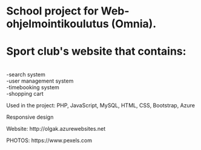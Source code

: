 # School project for Web-ohjelmointikoulutus (Omnia). 
# Sport club's website that contains:
<br>-search system
<br>-user management system
<br>-timebooking system 
<br>-shopping cart
<p>Used in the project: PHP, JavaScript, MySQL, HTML, CSS, Bootstrap, Azure</p> 
<p>Responsive design</p>
<p>Website: http://olgak.azurewebsites.net </p>
<p>PHOTOS: https://www.pexels.com </p>
